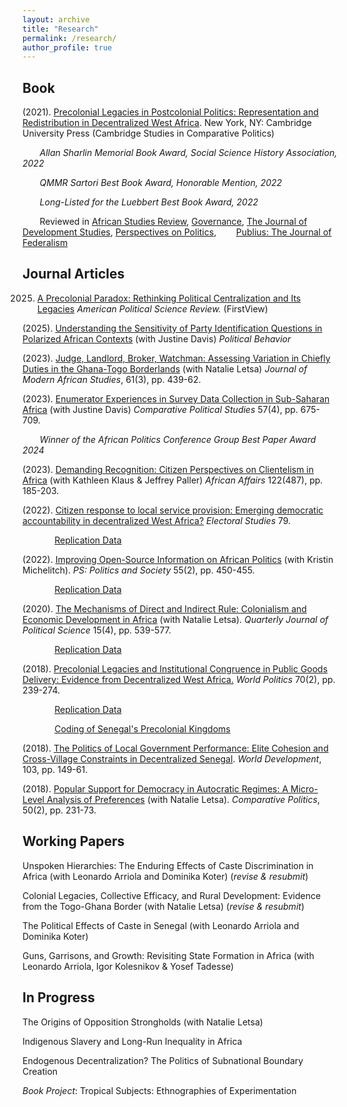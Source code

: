 ```yaml
---
layout: archive
title: "Research"
permalink: /research/
author_profile: true
---
```


Book 
-------

(2021). [Precolonial Legacies in Postcolonial Politics: Representation and Redistribution in Decentralized West Africa][]. New York, NY: Cambridge University Press (Cambridge Studies in Comparative Politics)

[Precolonial Legacies in Postcolonial Politics: Representation and Redistribution in Decentralized West Africa]: https://www.cambridge.org/core/books/precolonial-legacies-in-postcolonial-politics/AC53415517557472924C75C1BE2915D0

&nbsp;&nbsp;&nbsp;&nbsp;&nbsp;&nbsp; _Allan Sharlin Memorial Book Award, Social Science History Association, 2022_

&nbsp;&nbsp;&nbsp;&nbsp;&nbsp;&nbsp; _QMMR Sartori Best Book Award, Honorable Mention, 2022_

&nbsp;&nbsp;&nbsp;&nbsp;&nbsp;&nbsp; _Long-Listed for the Luebbert Best Book Award, 2022_
    
&nbsp;&nbsp;&nbsp;&nbsp;&nbsp;&nbsp; Reviewed in [African Studies Review](https://muse-jhu-edu.libproxy.berkeley.edu/article/949519), [Governance](https://doi.org/10.1111/gove.12731), [The Journal of Development Studies](https://doi.org/10.1080/00220388.2023.2229140), [Perspectives on Politics](https://doi.org/10.1017/S1537592722001475), 
&nbsp;&nbsp;&nbsp;&nbsp;&nbsp;&nbsp; [Publius: The Journal of Federalism](https://doi.org/10.1093/publius/pjad042)

Journal Articles 
-------

2025. [A Precolonial Paradox: Rethinking Political Centralization and Its Legacies] _American Political Science Review._ (FirstView)

[A Precolonial Paradox: Rethinking Political Centralization and Its Legacies]: https://doi.org/10.1017/S0003055425101044 

(2025). [Understanding the Sensitivity of Party Identification Questions in Polarized African Contexts][] (with Justine Davis) _Political Behavior_

[Understanding the Sensitivity of Party Identification Questions in Polarized African Contexts]: https://rdcu.be/erWgb

(2023). [Judge, Landlord, Broker, Watchman: Assessing Variation in Chiefly Duties in the Ghana-Togo Borderlands][] (with Natalie Letsa) _Journal of Modern African Studies_, 61(3), pp. 439-62.

[Judge, Landlord, Broker, Watchman: Assessing Variation in Chiefly Duties in the Ghana-Togo Borderlands]: https://doi.org/10.1017/S0022278X23000150

(2023). [Enumerator Experiences in Survey Data Collection in Sub-Saharan Africa][] (with Justine Davis) _Comparative Political Studies_ 57(4), pp. 675-709. 

&nbsp;&nbsp;&nbsp;&nbsp;&nbsp;&nbsp; _Winner of the African Politics Conference Group Best Paper Award 2024_

[Enumerator Experiences in Survey Data Collection in Sub-Saharan Africa]: https://journals.sagepub.com/doi/10.1177/00104140231178735

(2023). [Demanding Recognition: Citizen Perspectives on Clientelism in Africa][] (with Kathleen Klaus & Jeffrey Paller) _African Affairs_ 122(487), pp. 185-203.

[Demanding Recognition: Citizen Perspectives on Clientelism in Africa]: https://academic.oup.com/afraf/article/122/487/185/7169105

(2022). [Citizen response to local service provision: Emerging democratic accountability in decentralized West Africa?][] _Electoral Studies_ 79.

&nbsp;&nbsp;&nbsp;&nbsp;&nbsp;&nbsp;&nbsp;&nbsp;&nbsp;&nbsp;&nbsp;&nbsp; [Replication Data](https://martha-wilfahrt.github.io/files/wilfahrt_electoral_studies_2022_replication_data.zip) 

[Citizen response to local service provision: Emerging democratic accountability in decentralized West Africa?]: https://authors.elsevier.com/a/1fXDnxRaZcPN3

(2022). [Improving Open-Source Information on African Politics][] (with Kristin Michelitch). _PS: Politics and Society_ 55(2), pp. 450-455.

&nbsp;&nbsp;&nbsp;&nbsp;&nbsp;&nbsp;&nbsp;&nbsp;&nbsp;&nbsp;&nbsp;&nbsp; [Replication Data][]

[Replication Data]: [https://dataverse.harvard.edu/dataset.xhtml?persistentId=doi:10.7910/DVN/IJUVUG]

[Improving Open-Source Information on African Politics]: https://www.cambridge.org/core/journals/ps-political-science-and-politics/article/improving-opensource-information-on-african-politics-one-student-at-a-time/14D088517832EA5DFE2D33E4A36AE4B9

(2020). [The Mechanisms of Direct and Indirect Rule: Colonialism and Economic Development in Africa][] (with Natalie Letsa). _Quarterly Journal of Political Science_ 15(4), pp. 539-577.

&nbsp;&nbsp;&nbsp;&nbsp;&nbsp;&nbsp;&nbsp;&nbsp;&nbsp;&nbsp;&nbsp;&nbsp; [Replication Data][]

[Replication Data]: https://www.nowpublishers.com/article/details/supplementary-info/100.00019086_supp.zip

[The Mechanisms of Direct and Indirect Rule: Colonialism and Economic Development in Africa]: https://www.nowpublishers.com/article/Details/QJPS-19086

(2018). [Precolonial Legacies and Institutional Congruence in Public Goods Delivery: Evidence from Decentralized West Africa.][] _World Politics_ 70(2), pp. 239-274.

[Precolonial Legacies and Institutional Congruence in Public Goods Delivery: Evidence from Decentralized West Africa.]: https://www.cambridge.org/core/journals/world-politics/article/precolonial-legacies-and-institutional-congruence-in-public-goods-delivery/5BA3EFBDEB0981B965801B9C1DA31D64

&nbsp;&nbsp;&nbsp;&nbsp;&nbsp;&nbsp;&nbsp;&nbsp;&nbsp;&nbsp;&nbsp;&nbsp; [​Replication Data](https://dataverse.harvard.edu/dataset.xhtml?persistentId=doi:10.7910/DVN/O9PUSY)

&nbsp;&nbsp;&nbsp;&nbsp;&nbsp;&nbsp;&nbsp;&nbsp;&nbsp;&nbsp;&nbsp;&nbsp; ​[Coding of Senegal's Precolonial Kingdoms](https://martha-wilfahrt.github.io/files/Senegals_Precolonial_Kingdom.pdf)

(2018). [The Politics of Local Government Performance: Elite Cohesion and Cross-Village Constraints in Decentralized Senegal][]. _World Development_, 103, pp. 149-61.

[The Politics of Local Government Performance: Elite Cohesion and Cross-Village Constraints in Decentralized Senegal]: https://www.sciencedirect.com/science/article/pii/S0305750X17303029

(2018). [Popular Support for Democracy in Autocratic Regimes: A Micro-Level Analysis of Preferences][] (with Natalie Letsa). _Comparative Politics_, 50(2), pp. 231-73.

[Popular Support for Democracy in Autocratic Regimes: A Micro-Level Analysis of Preferences]: http://www.ingentaconnect.com/contentone/cuny/cp/2018/00000050/00000002/art00006


Working Papers 
-------

Unspoken Hierarchies: The Enduring Effects of Caste Discrimination in Africa (with Leonardo Arriola and Dominika Koter) (_revise & resubmit_)

Colonial Legacies, Collective Efficacy, and Rural Development: Evidence from the Togo-Ghana Border (with Natalie Letsa) (_revise & resubmit_)

The Political Effects of Caste in Senegal (with Leonardo Arriola and Dominika Koter)

Guns, Garrisons, and Growth: Revisiting State Formation in Africa (with Leonardo Arriola, Igor Kolesnikov & Yosef Tadesse)


In Progress 
-------

The Origins of Opposition Strongholds (with Natalie Letsa)

Indigenous Slavery and Long-Run Inequality in Africa

Endogenous Decentralization? The Politics of Subnational Boundary Creation

_Book Project_: Tropical Subjects: Ethnographies of Experimentation
